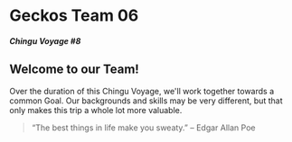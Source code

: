 # Geckos Team 06
##### Chingu Voyage #8



## Welcome to our Team!

Over the duration of this Chingu Voyage, we'll work together towards a common Goal. Our backgrounds and skills may be very different, but that only makes this trip a whole lot more valuable.




> “The best things in life make you sweaty.”
– Edgar Allan Poe
